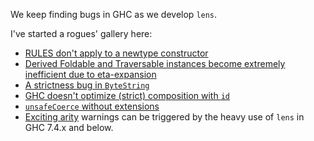 We keep finding bugs in GHC as we develop `lens`.

I've started a rogues' gallery here:

* [RULES don't apply to a newtype constructor](https://ghc.haskell.org/trac/ghc/ticket/7398)
* [Derived Foldable and Traversable instances become extremely inefficient due to eta-expansion ](https://ghc.haskell.org/trac/ghc/ticket/7436)
* [A strictness bug in `ByteString`](https://ghc.haskell.org/trac/ghc/ticket/7556)
* [GHC doesn't optimize (strict) composition with `id`](https://ghc.haskell.org/trac/ghc/ticket/7542)
* [`unsafeCoerce` without extensions](https://ghc.haskell.org/trac/ghc/ticket/7453)
* [Exciting arity](https://ghc.haskell.org/trac/ghc/ticket/5929) warnings can be triggered by the heavy use of `lens` in GHC 7.4.x and below.